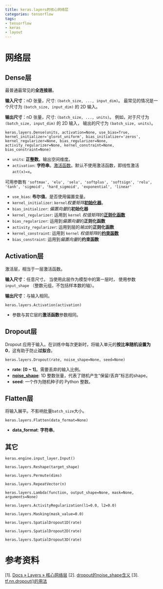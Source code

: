 ```yaml
---
title: keras.layers的核心网络层
categories: tensorflow
tags: 
- tensorflow
- keras
- layout
---
```


# 网络层

## Dense层

最普通最常见的**全连接层**。

**输入尺寸**：nD 张量，尺寸: `(batch_size, ..., input_dim)`。 最常见的情况是一个尺寸为 `(batch_size, input_dim)` 的 2D 输入。

**输出尺寸**：nD 张量，尺寸: `(batch_size, ..., units)`。 例如，对于尺寸为 `(batch_size, input_dim)` 的 2D 输入， 输出的尺寸为 `(batch_size, units)`。

```
keras.layers.Dense(units, activation=None, use_bias=True, kernel_initializer='glorot_uniform', bias_initializer='zeros', kernel_regularizer=None, bias_regularizer=None, activity_regularizer=None, kernel_constraint=None, bias_constraint=None)
```

+ `units`: **正整数**。输出空间维度。
+ `activation`: **字符串**。[激活函数](https://keras.io/zh/activations/)。默认不使用激活函数，即线性激活`act(x)=x`。

可用参数有 `
'softmax', 'elu', 'selu', 'softplus', 'softsign', 'relu', 'tanh', 'sigmoid', 'hard_sigmoid', 'exponential', 'linear'
`

+ `use_bias`: **布尔值**。是否使用偏置变量。
+ `kernel_initializer`: `kernel`*权重矩阵*[**初始化器**](https://keras.io/zh/initializers/)。
+ `bias_initializer`: *偏置向量*的**初始化器**
+ `kernel_regularizer`: 运用到 `kernel` *权值矩阵*的[**正则化函数**](https://keras.io/zh/regularizers/)
+ `bias_regularizer`: 运用到*偏置向量*的**正则化函数**
+ `activity_regularizer`: 运用到层的*输出*的**正则化函数** 
+ `kernel_constraint`: 运用到 `kernel` *权值矩阵*的[**约束函数**](https://keras.io/zh/constraints/)
+ `bias_constraint`: 运用到*偏置向量*的**约束函数**

## Activation层

激活层，相当于一层激活函数。

**输入尺寸**：任意尺寸。 当使用此层作为模型中的第一层时， 使用参数 `input_shape` （整数元组，不包括样本数的轴）。

**输出尺寸**：与输入相同。

```
keras.layers.Activation(activation)
```

+ 参数与其它层的**激活函数**参数相同。

## Dropout层

Dropout 应用于输入。在训练中每次更新时，将输入单元的**按比率随机设置为 0**，这有助于防止**过拟合**。

```
keras.layers.Dropout(rate, noise_shape=None, seed=None)
```

+ **rate**: **[0 ~ 1]**。需要丢弃的输入比例。
+ [**noise_shape**](https://blog.csdn.net/weixin_42041786/article/details/103516660): 1D 整数张量，代表了随机产生“保留/丢弃”标志的shape。
+ **seed**: 一个作为随机种子的 Python 整数。


## Flatten层

将输入展平。不影响批量`batch_size`大小。

```
keras.layers.Flatten(data_format=None)
```

+ **data_format**: **字符串**。

## 其它
```
keras.engine.input_layer.Input()

keras.layers.Reshape(target_shape)

keras.layers.Permute(dims)

keras.layers.RepeatVector(n)

keras.layers.Lambda(function, output_shape=None, mask=None, arguments=None)

keras.layers.ActivityRegularization(l1=0.0, l2=0.0)

keras.layers.Masking(mask_value=0.0)

keras.layers.SpatialDropout1D(rate)

keras.layers.SpatialDropout2D(rate)

keras.layers.SpatialDropout3D(rate)
```

# 参考资料

[1]. [Docs » Layers » 核心网络层](https://keras.io/zh/layers/core/)
[2]. [dropout的noise_shape含义](https://blog.csdn.net/weixin_42041786/article/details/103516660)
[3]. [tf.nn.dropout()的用法](https://blog.csdn.net/yangfengling1023/article/details/82911306)